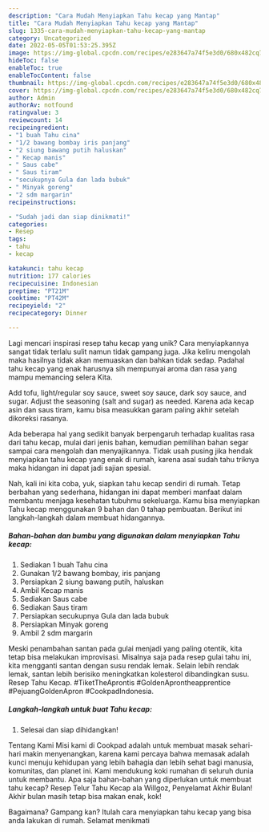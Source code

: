 ```yaml
---
description: "Cara Mudah Menyiapkan Tahu kecap yang Mantap"
title: "Cara Mudah Menyiapkan Tahu kecap yang Mantap"
slug: 1335-cara-mudah-menyiapkan-tahu-kecap-yang-mantap
category: Uncategorized
date: 2022-05-05T01:53:25.395Z
image: https://img-global.cpcdn.com/recipes/e283647a74f5e3d0/680x482cq70/tahu-kecap-foto-resep-utama.jpg
hideToc: false
enableToc: true
enableTocContent: false
thumbnail: https://img-global.cpcdn.com/recipes/e283647a74f5e3d0/680x482cq70/tahu-kecap-foto-resep-utama.jpg
cover: https://img-global.cpcdn.com/recipes/e283647a74f5e3d0/680x482cq70/tahu-kecap-foto-resep-utama.jpg
author: Admin
authorAv: notfound
ratingvalue: 3
reviewcount: 14
recipeingredient:
- "1 buah Tahu cina"
- "1/2 bawang bombay iris panjang"
- "2 siung bawang putih haluskan"
- " Kecap manis"
- " Saus cabe"
- " Saus tiram"
- "secukupnya Gula dan lada bubuk"
- " Minyak goreng"
- "2 sdm margarin"
recipeinstructions:

- "Sudah jadi dan siap dinikmati!"
categories:
- Resep
tags:
- tahu
- kecap

katakunci: tahu kecap 
nutrition: 177 calories
recipecuisine: Indonesian
preptime: "PT21M"
cooktime: "PT42M"
recipeyield: "2"
recipecategory: Dinner

---
```





Lagi mencari inspirasi resep tahu kecap yang unik? Cara menyiapkannya sangat tidak terlalu sulit namun tidak gampang juga. Jika keliru mengolah maka hasilnya tidak akan memuaskan dan bahkan tidak sedap. Padahal tahu kecap yang enak harusnya sih mempunyai aroma dan rasa yang mampu memancing selera Kita.





Add tofu, light/regular soy sauce, sweet soy sauce, dark soy sauce, and sugar. Adjust the seasoning (salt and sugar) as needed. Karena ada kecap asin dan saus tiram, kamu bisa measukkan garam paling akhir setelah dikoreksi rasanya.

Ada beberapa hal yang sedikit banyak berpengaruh terhadap kualitas rasa dari tahu kecap, mulai dari jenis bahan, kemudian pemilihan bahan segar sampai cara mengolah dan menyajikannya. Tidak usah pusing jika hendak menyiapkan tahu kecap yang enak di rumah, karena asal sudah tahu triknya maka hidangan ini dapat jadi sajian spesial.






Nah, kali ini kita coba, yuk, siapkan tahu kecap sendiri di rumah. Tetap berbahan yang sederhana, hidangan ini dapat memberi manfaat dalam membantu menjaga kesehatan tubuhmu sekeluarga. Kamu bisa menyiapkan Tahu kecap menggunakan 9 bahan dan 0 tahap pembuatan. Berikut ini langkah-langkah dalam membuat hidangannya.

<!--inarticleads1-->

##### Bahan-bahan dan bumbu yang digunakan dalam menyiapkan Tahu kecap:

1. Sediakan 1 buah Tahu cina
1. Gunakan 1/2 bawang bombay, iris panjang
1. Persiapkan 2 siung bawang putih, haluskan
1. Ambil  Kecap manis
1. Sediakan  Saus cabe
1. Sediakan  Saus tiram
1. Persiapkan secukupnya Gula dan lada bubuk
1. Persiapkan  Minyak goreng
1. Ambil 2 sdm margarin


Meski penambahan santan pada gulai menjadi yang paling otentik, kita tetap bisa melakukan improvisasi. Misalnya saja pada resep gulai tahu ini, kita mengganti santan dengan susu rendak lemak. Selain lebih rendak lemak, santan lebih berisiko meningkatkan kolesterol dibandingkan susu. Resep Tahu Kecap. #TiketTheAprontis #GoldenAprontheapprentice #PejuangGoldenApron #CookpadIndonesia. 

<!--inarticleads2-->

##### Langkah-langkah untuk buat Tahu kecap:


1. Selesai dan siap dihidangkan!

Tentang Kami Misi kami di Cookpad adalah untuk membuat masak sehari-hari makin menyenangkan, karena kami percaya bahwa memasak adalah kunci menuju kehidupan yang lebih bahagia dan lebih sehat bagi manusia, komunitas, dan planet ini. Kami mendukung koki rumahan di seluruh dunia untuk membantu. Apa saja bahan-bahan yang diperlukan untuk membuat tahu kecap? Resep Telur Tahu Kecap ala Willgoz, Penyelamat Akhir Bulan! Akhir bulan masih tetap bisa makan enak, kok! 

Bagaimana? Gampang kan? Itulah cara menyiapkan tahu kecap yang bisa anda lakukan di rumah. Selamat menikmati
